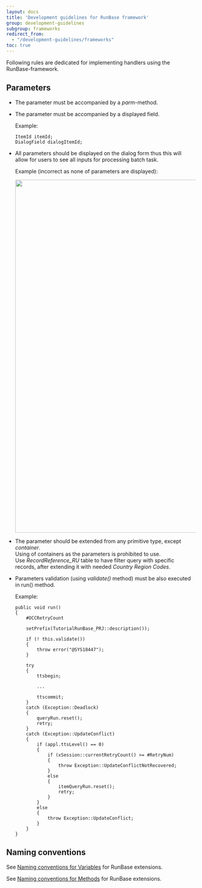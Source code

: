 ```yaml
---
layout: docs
title: 'Development guidelines for RunBase framework'
group: development-guidelines
subgroup: frameworks
redirect_from:
  - "/development-guidelines/frameworks"
toc: true
---
```


Following rules are dedicated for implementing handlers using the RunBase-framework. 

## Parameters

- The parameter must be accompanied by a _parm_-method.

- The parameter must be accompanied by a displayed field. 

  Example:

  ```
  ItemId itemId;
  DialogField dialogItemId;
  ```

- All parameters should be displayed on the dialog form thus this will allow for users to see all inputs for processing batch task.

  Example (incorrect as none of parameters are displayed):

  <img src="https://zakharov.com/development-guidelines/frameworks/runbase1.png" width="938">

- The parameter should be extended from any primitive type, except _container_.<br/> Using of containers as the parameters is prohibited to use.<br/>Use _RecordReference_RU_ table to have filter query with specific records, after extending it with needed _Country Region Codes_.

- Parameters validation (using _validate()_ method) must be also executed in run() method. 

  Example:

  ```
  public void run()
  {
      #OCCRetryCount

      setPrefix(TutorialRunBase_PRJ::description());

      if (! this.validate())
      {
          throw error("@SYS18447");
      }

      try
      {
          ttsbegin;

          ...
  
          ttscommit;
      }
      catch (Exception::Deadlock)
      {
          queryRun.reset();
          retry;
      }
      catch (Exception::UpdateConflict)  
      {
          if (appl.ttsLevel() == 0)
          {
              if (xSession::currentRetryCount() >= #RetryNum)
              {
                  throw Exception::UpdateConflictNotRecovered;
              }
              else
              {
                  itemQueryRun.reset();
                  retry;
              }
          }
          else
          {
              throw Exception::UpdateConflict;
          }
      }
  }

  ```

## Naming conventions

See [Naming conventions for Variables](/naming-conventions/code-artifacts/variables/#runbase-extensions) for RunBase extensions.

See [Naming conventions for Methods](/naming-conventions/code-artifacts/methods/#runbase-extensions) for RunBase extensions.
